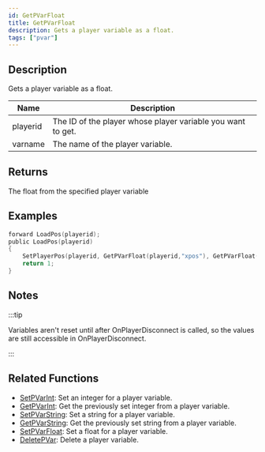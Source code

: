 ```yaml
---
id: GetPVarFloat
title: GetPVarFloat
description: Gets a player variable as a float.
tags: ["pvar"]
---
```


## Description

Gets a player variable as a float.

| Name     | Description                                                 |
| -------- | ----------------------------------------------------------- |
| playerid | The ID of the player whose player variable you want to get. |
| varname  | The name of the player variable.                            |

## Returns

The float from the specified player variable

## Examples

```c
forward LoadPos(playerid);
public LoadPos(playerid)
{
    SetPlayerPos(playerid, GetPVarFloat(playerid,"xpos"), GetPVarFloat(playerid,"ypos"), GetPVarFloat(playerid,"zpos"));
    return 1;
}
```

## Notes

:::tip

Variables aren't reset until after OnPlayerDisconnect is called, so the values are still accessible in OnPlayerDisconnect.

:::

## Related Functions

- [SetPVarInt](SetPVarInt): Set an integer for a player variable.
- [GetPVarInt](GetPVarInt): Get the previously set integer from a player variable.
- [SetPVarString](SetPVarString): Set a string for a player variable.
- [GetPVarString](GetPVarString): Get the previously set string from a player variable.
- [SetPVarFloat](SetPVarFloat): Set a float for a player variable.
- [DeletePVar](DeletePVar): Delete a player variable.
